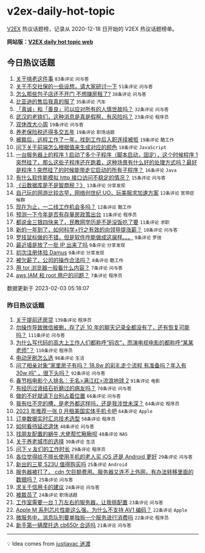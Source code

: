 # v2ex-daily-hot-topic

[V2EX](https://www.v2ex.com/) 热议话题榜，记录从 2020-12-18 日开始的 V2EX 热议话题榜单。

**网站版：[V2EX daily hot topic web](https://boojack.github.io/v2ex-daily-hot-topic-web/)**

## 今日热议话题

<!-- TODAY BEGIN -->

1. [关于啃老这件事](https://www.v2ex.com/t/912784) `83条评论` `问与答`
1. [关于不交社保的一些设想，请大家研讨一下](https://www.v2ex.com/t/912787) `51条评论` `问与答`
1. [怎么那些包子店还不开门 不想赚房租了?](https://www.v2ex.com/t/912756) `38条评论` `问与答`
1. [比亚迪的售后我真的服了](https://www.v2ex.com/t/912817) `35条评论` `汽车`
1. [「真诚」和「善良」可以应对所有的人情世故吗？](https://www.v2ex.com/t/912773) `32条评论` `问与答`
1. [武汉的老铁们，这种消息是真是假啊，有风险吗？](https://www.v2ex.com/t/912821) `23条评论` `程序员`
1. [双休改大小周](https://www.v2ex.com/t/912809) `19条评论` `问与答`
1. [养老保险税还得多交五年](https://www.v2ex.com/t/912782) `19条评论` `职场话题`
1. [被裁后，远程工作了一年，找到工作后入职连续被拒](https://www.v2ex.com/t/912777) `19条评论` `酷工作`
1. [问下关于前端怎么根据值来生成对应的颜色](https://www.v2ex.com/t/912798) `18条评论` `JavaScript`
1. [一台服务器上的程序 1 启动了多个子程序（脚本启动，固定），这个时候程序 1 突然挂了，那么这些子程序还在跑着，这种场景有什么好的处理方式吗？最好是程序 1 突然挂了的时候能带走它启动的所有子程序？](https://www.v2ex.com/t/912768) `16条评论` `Java`
1. [有什么软件能模拟 http 接口访问不稳定的情况？](https://www.v2ex.com/t/912785) `15条评论` `问与答`
1. [《云数据库是不是智商税？》](https://www.v2ex.com/t/912790) `13条评论` `分享发现`
1. [自己玩的网游比较古早，网络创世纪 UO，玩美服求加速方案](https://www.v2ex.com/t/912813) `12条评论` `宽带症候群`
1. [现在为止，一二线工作机会多吗？](https://www.v2ex.com/t/912761) `12条评论` `酷工作`
1. [预测一下今年是否有存量房政策出台](https://www.v2ex.com/t/912807) `11条评论` `程序员`
1. [都说金三银四快来了，民教网学历是不是没饭吃了要](https://www.v2ex.com/t/912805) `11条评论` `求职`
1. [新的一年到了，如何科学+行之有效的向领导提涨薪？](https://www.v2ex.com/t/912774) `10条评论` `问与答`
1. [罗技鼠标做的不错，但是软件咋能做成这屎样。。。](https://www.v2ex.com/t/912806) `9条评论` `罗技`
1. [最近墙是放了一批 IP 出来了吗](https://www.v2ex.com/t/912804) `9条评论` `分享发现`
1. [初次注册体验 Damus](https://www.v2ex.com/t/912763) `9条评论` `分享发现`
1. [被欠薪了，公司的操作合法吗？](https://www.v2ex.com/t/912800) `8条评论` `酷工作`
1. [用 tor 浏览器一般看什么内容？](https://www.v2ex.com/t/912830) `7条评论` `问与答`
1. [aws IAM 和 root 用户的问题？](https://www.v2ex.com/t/912797) `7条评论` `程序员`

数据更新于 2023-02-03 05:18:07

<!-- TODAY END -->

### 昨日热议话题

<!-- YESTERDAY BEGIN -->

1. [关于提前还房贷](https://www.v2ex.com/t/912480) `139条评论` `程序员`
1. [勿操作导致微信被删，存了近 10 年的聊天记录全都没有了，还有恢复可能吗？](https://www.v2ex.com/t/912578) `111条评论` `问与答`
1. [为什么写代码的高大上工作人们都称呼“码农”，而演电视电影的都称呼“某某老师”？](https://www.v2ex.com/t/912435) `110条评论` `程序员`
1. [电动牙刷怎么选](https://www.v2ex.com/t/912484) `96条评论` `生活`
1. [问了相亲对象“家里房子有吗？ 18.8w 的彩礼走个流程 有准备吗？年入有 30w 吗” ，很下头吗？](https://www.v2ex.com/t/912450) `92条评论` `问与答`
1. [春节档电影个人排名：无名>满江红>流浪地球 2](https://www.v2ex.com/t/912468) `91条评论` `电影`
1. [有经历过肾结石折磨过的病友吗？](https://www.v2ex.com/t/912590) `70条评论` `问与答`
1. [做的不好就请下台别占着位置](https://www.v2ex.com/t/912552) `66条评论` `问与答`
1. [我有吐不完的槽，是老外都这样吗，还是我涉世未深？](https://www.v2ex.com/t/912727) `64条评论` `程序员`
1. [2023 年推荐一张 0 月租美国实体手机卡吧](https://www.v2ex.com/t/912581) `64条评论` `Apple`
1. [订单数据实时汇总技术选型](https://www.v2ex.com/t/912441) `58条评论` `程序员`
1. [如何看待延迟退休](https://www.v2ex.com/t/912663) `48条评论` `问与答`
1. [找朋友配置的蜗牛,大佬帮忙瞅瞅呗](https://www.v2ex.com/t/912449) `48条评论` `NAS`
1. [关于养老城市的选择](https://www.v2ex.com/t/912656) `30条评论` `生活`
1. [问下 v 友们的工作时长](https://www.v2ex.com/t/912670) `29条评论` `程序员`
1. [各位觉得给不擅长使用手机的老人买 iOS 还是 Android 更好](https://www.v2ex.com/t/912553) `29条评论` `问与答`
1. [新出的三星 S23U 值得购买吗](https://www.v2ex.com/t/912665) `25条评论` `Android`
1. [服务器被打了， cdn 欠巨额费用。服务器又连不上外网，有办法转移里面的数据吗？](https://www.v2ex.com/t/912586) `25条评论` `问与答`
1. [求关于信用卡的建议](https://www.v2ex.com/t/912561) `24条评论` `问与答`
1. [被裁员了](https://www.v2ex.com/t/912488) `24条评论` `职场话题`
1. [工作室需要一台 1 万左右的服务器，让我挑配置](https://www.v2ex.com/t/912633) `23条评论` `问与答`
1. [Apple M 系列芯片性能这么强，为什么不支持 AV1 编码？](https://www.v2ex.com/t/912705) `22条评论` `Apple`
1. [微服务中，消息队列要单独拆一个服务进行消费吗](https://www.v2ex.com/t/912642) `22条评论` `程序员`
1. [新手第一辆摩托选 cb650r 合适吗](https://www.v2ex.com/t/912506) `21条评论` `问与答`

<!-- YESTERDAY END -->

---

💡 Idea comes from [justjavac 迷渡](https://github.com/justjavac/)
